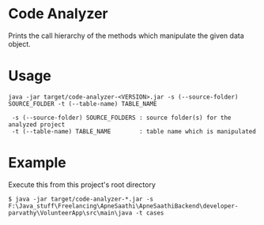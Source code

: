 # Code Analyzer

Prints the call hierarchy of the methods which manipulate the given data object.

# Usage

```
java -jar target/code-analyzer-<VERSION>.jar -s (--source-folder) SOURCE_FOLDER -t (--table-name) TABLE_NAME

 -s (--source-folder) SOURCE_FOLDERS : source folder(s) for the analyzed project
 -t (--table-name) TABLE_NAME        : table name which is manipulated
```

# Example

Execute this from this project's root directory

```
$ java -jar target/code-analyzer-*.jar -s F:\Java_stuff\Freelancing\ApneSaathi\ApneSaathiBackend\developer-parvathy\VolunteerApp\src\main\java -t cases
```
